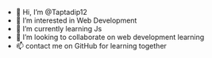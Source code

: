 - 👋 Hi, I’m @Taptadip12
- 👀 I’m interested in Web Development 
- 🌱 I’m currently learning Js
- 💞️ I’m looking to collaborate on web development learning 
- 📫 contact me on GitHub for learning together 

  

<!---
Taptadip12/Taptadip12 is a ✨ special ✨ repository because its `README.md` (this file) appears on your GitHub profile.
You can click the Preview link to take a look at your changes.
--->
